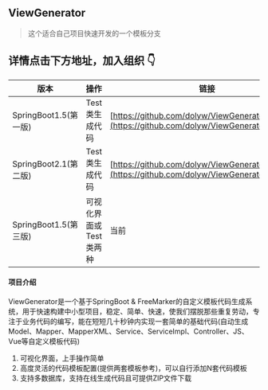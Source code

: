 ## ViewGenerator
> 这个适合自己项目快速开发的一个模板分支

## 详情点击下方地址，加入组织 👇

版本 | 操作 | 链接
----|------|----
SpringBoot1.5(第一版) | Test类生成代码  | [https://github.com/dolyw/ViewGenerator/releases](https://github.com/dolyw/ViewGenerator/releases)
SpringBoot2.1(第二版) | Test类生成代码  | [https://github.com/dolyw/ViewGenerator/releases](https://github.com/dolyw/ViewGenerator/releases)
SpringBoot1.5(第三版) | 可视化界面或Test类两种  | 当前

#### 项目介绍

ViewGenerator是一个基于SpringBoot & FreeMarker的自定义模板代码生成系统，用于快速构建中小型项目，稳定、简单、快速，使我们摆脱那些重复劳动，专注于业务代码的编写，能在短短几十秒钟内实现一套简单的基础代码(自动生成Model、Mapper、MapperXML、Service、ServiceImpl、Controller、JS、Vue等自定义模板代码)

1. 可视化界面，上手操作简单
2. 高度灵活的代码模板配置(提供两套模板参考)，可以自行添加N套代码模板
3. 支持多数据库，支持在线生成代码且可提供ZIP文件下载
